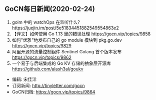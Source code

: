 ## GoCN每日新闻(2020-02-24)

1. goim 中的 watchOps 在监听什么? https://juejin.im/post/5e51834451882549554863e2
2. 【译文】如何使用 Go 1.13 里的错误处理 https://gocn.vip/topics/9858
3. 如何"优雅"地发布自己的 go module 模块到 pkg.go.dev https://gocn.vip/topics/9829
4. 阿里开源的流量控制组件 Sentinel Golang 首个版本发布 https://gocn.vip/topics/9862
5. 一个易于与后端集成的 Go KV 存储的抽象层开源库  https://github.com/alash3al/goukv

- 编辑: 宋佳洋
- 订阅新闻: http://tinyletter.com/gocn
- GoCN归档: https://gocn.vip/topics/9864
